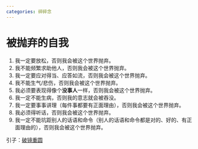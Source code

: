 ```yaml
---
categories: 碎碎念
---
```


# 被抛弃的自我

1. 我一定要放松，否则我会被这个世界抛弃。  
2. 我不能频繁求助他人，否则我会被这个世界抛弃。
3. 我一定要应对得当、应答如流，否则我会被这个世界抛弃。
4. 我不能生气/悲伤，否则我会被这个世界抛弃。
5. 我必须要表现得像个**没事人**一样，否则我会被这个世界抛弃。
6. 我一定不能生病，否则我的意志就会被吞没。
7. 我一定要事事讲理（每件事都要有正面理由），否则我会被这个世界抛弃。
8. 我必须得听话，否则我会被这个世界抛弃。
9. 我一定不能坑距别人的话语和命令（别人的话语和命令都是对的、好的、有正面理由的），否则我会被这个世界抛弃。

引子：[破镜重圆](/about/life/2024-10-18-破镜重圆.md)
